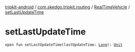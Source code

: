 [tripkit-android](../../index.md) / [com.skedgo.tripkit.routing](../index.md) / [RealTimeVehicle](index.md) / [setLastUpdateTime](./set-last-update-time.md)

# setLastUpdateTime

`open fun setLastUpdateTime(lastUpdateTime: `[`Long`](https://kotlinlang.org/api/latest/jvm/stdlib/kotlin/-long/index.html)`): `[`Unit`](https://kotlinlang.org/api/latest/jvm/stdlib/kotlin/-unit/index.html)